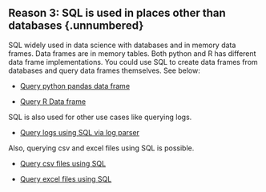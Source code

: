## Reason 3: SQL is used in places other than databases  {.unnumbered} 

SQL widely used in data science with databases and in memory data frames.
Data frames are in memory tables. 
Both python and R has different data frame implementations.
You could use SQL to create data frames from databases and query data frames themselves.
See below:

- [Query python pandas data frame](https://stackoverflow.com/questions/45865608/executing-an-sql-query-on-a-pandas-dataset)

- [Query R Data frame](https://www.rdocumentation.org/packages/sqldf/versions/0.4-11)

SQL is also used for other use cases like querying logs.

- [Query logs using SQL via log parser](https://techcommunity.microsoft.com/t5/exchange-team-blog/introducing-log-parser-studio/ba-p/601131)

Also, querying csv and excel files using SQL is possible.

- [Query csv files using SQL](https://superuser.com/questions/7169/querying-a-csv-file)

- [Query excel files using SQL](https://stackoverflow.com/questions/18798522/how-to-run-a-sql-query-on-an-excel-table)


